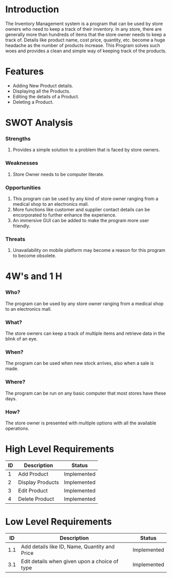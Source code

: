 # Introduction
The Inventory Management system is a program that can be used by store owners who need to keep a track of their inventory. In any store, there are generally more than hundreds of items that the store owner needs to keep a track of. Details like product name, cost price, quantity, etc. become a huge headache as the number of products increase. This Program solves such woes and provides a clean and simple way of keeping track of the products. 

# Features
- Adding New Product details.
- Displaying all the Products.
- Editing the details of a Product.
- Deleting a Product.

# SWOT Analysis
### Strengths

1. Provides a simple solution to a problem that is faced by store owners.

### Weaknesses

1. Store Owner needs to be computer literate.

### Opportunities

1. This program can be used by any kind of store owner ranging from a medical shop to an electronics mall.
2. More functions like customer and supplier contact details can be encorporated to further enhance the experience.
3. An immersive GUI can be added to make the program more user friendly.

### Threats

1. Unavailability on mobile platform may become a reason for this program to become obsolete.

# 4W's and 1 H
### Who?
The program can be used by any store owner ranging from a medical shop to an electronics mall.

### What?
The store owners can keep a track of multiple items and retrieve data in the blink of an eye.

### When?
The program can be used when new stock arrives, also when a sale is made.

### Where?
The program can be run on any basic computer that most stores have these days.

### How?
The store owner is presented with multiple options with all the available operations.

# High Level Requirements

| ID | Description            | Status      |
| -- | ---------------------- | ----------- |
| 1  | Add Product            | Implemented |
| 2  | Display Products       | Implemented |
| 3  | Edit Product           | Implemented |
| 4  | Delete Product         | Implemented |

# Low Level Requirements

| ID   | Description                                                        | Status      |
| ---- | ------------------------------------------------------------------ | ----------- |
| 1.1  | Add details like ID, Name, Quantity and Price                      | Implemented |
| 3.1  | Edit details when given upon a choice of type                      | Implemented |
